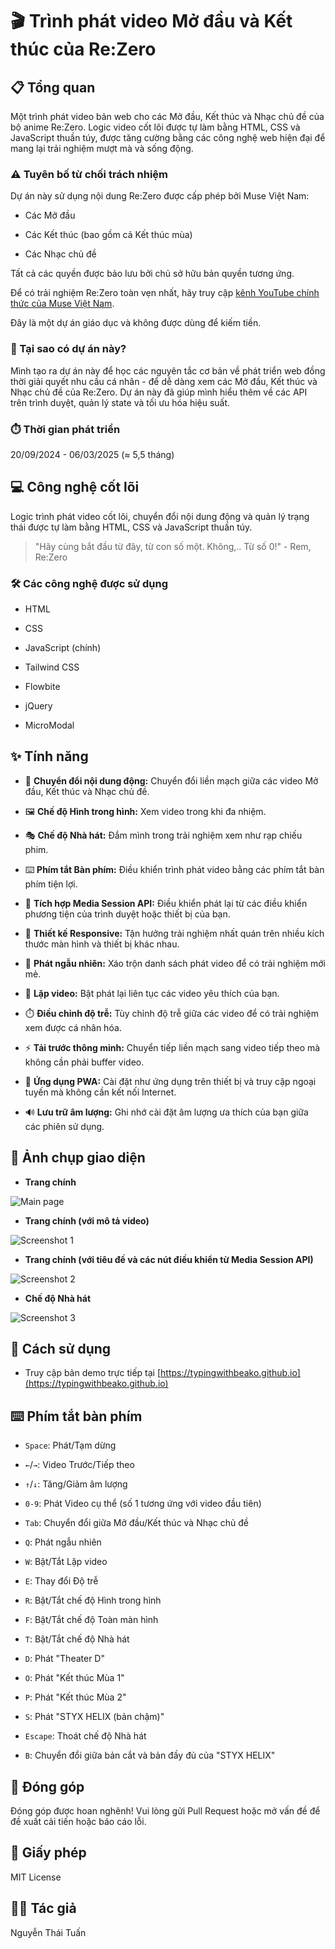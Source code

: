 
# 🎬 Trình phát video Mở đầu và Kết thúc của Re:Zero

## 📋 Tổng quan 

Một trình phát video bản web cho các Mở đầu, Kết thúc và Nhạc chủ đề của bộ anime Re:Zero. Logic video cốt lõi được tự làm bằng HTML, CSS và JavaScript thuần túy, được tăng cường bằng các công nghệ web hiện đại để mang lại trải nghiệm mượt mà và sống động.

### ⚠️ Tuyên bố từ chối trách nhiệm

Dự án này sử dụng nội dung Re:Zero được cấp phép bởi Muse Việt Nam:

- Các Mở đầu

- Các Kết thúc (bao gồm cả Kết thúc mùa)

- Các Nhạc chủ đề

Tất cả các quyền được bảo lưu bởi chủ sở hữu bản quyền tương ứng.


Để có trải nghiệm Re:Zero toàn vẹn nhất, hãy truy cập [kênh YouTube chính thức của Muse Việt Nam](https://www.youtube.com/c/MuseVi%E1%BB%87tNam).

Đây là một dự án giáo dục và không được dùng để kiếm tiền.

### 🤔 Tại sao có dự án này?

Mình tạo ra dự án này để học các nguyên tắc cơ bản về phát triển web đồng thời giải quyết nhu cầu cá nhân - để dễ dàng xem các Mở đầu, Kết thúc và Nhạc chủ đề của Re:Zero. Dự án này đã giúp mình hiểu thêm về các API trên trình duyệt, quản lý state và tối ưu hóa hiệu suất.

### ⏱️ Thời gian phát triển

20/09/2024 - 06/03/2025 (≈ 5,5 tháng)

## 💻 Công nghệ cốt lõi

Logic trình phát video cốt lõi, chuyển đổi nội dung động và quản lý trạng thái được tự làm bằng HTML, CSS và JavaScript thuần túy.

> "Hãy cùng bắt đầu từ đây, từ con số một. Không,.. Từ số 0!" - Rem, Re:Zero

### 🛠️ Các công nghệ được sử dụng

- HTML

- CSS

- JavaScript (chính)

- Tailwind CSS
  
- Flowbite

- jQuery

- MicroModal

## ✨ Tính năng

-  🔄 **Chuyển đổi nội dung động:** Chuyển đổi liền mạch giữa các video Mở đầu, Kết thúc và Nhạc chủ đề.

-  🖼️ **Chế độ Hình trong hình:** Xem video trong khi đa nhiệm.

-  🎭 **Chế độ Nhà hát:** Đắm mình trong trải nghiệm xem như rạp chiếu phim.

-  ⌨️ **Phím tắt Bàn phím:** Điều khiển trình phát video bằng các phím tắt bàn phím tiện lợi.

-  🎵 **Tích hợp Media Session API:** Điều khiển phát lại từ các điều khiển phương tiện của trình duyệt hoặc thiết bị của bạn.

-  📱 **Thiết kế Responsive:** Tận hưởng trải nghiệm nhất quán trên nhiều kích thước màn hình và thiết bị khác nhau.

-  🔀 **Phát ngẫu nhiên:** Xáo trộn danh sách phát video để có trải nghiệm mới mẻ.

-  🔁 **Lặp video:** Bật phát lại liên tục các video yêu thích của bạn.

-  ⏱️ **Điều chỉnh độ trễ:** Tùy chỉnh độ trễ giữa các video để có trải nghiệm xem được cá nhân hóa.

-   ⚡ **Tải trước thông minh:** Chuyển tiếp liền mạch sang video tiếp theo mà không cần phải buffer video.

-  📲 **Ứng dụng PWA:** Cài đặt như ứng dụng trên thiết bị và truy cập ngoại tuyến mà không cần kết nối Internet.

-  🔊 **Lưu trữ âm lượng:** Ghi nhớ cài đặt âm lượng ưa thích của bạn giữa các phiên sử dụng.


## 📸 Ảnh chụp giao diện


- **Trang chính**


![Main page](Other_Files/Screenshots/Main-page.png)


 - **Trang chính (với mô tả video)**


![Screenshot 1](Other_Files/Screenshots/Main-page%201.png)


- **Trang chính (với tiêu đề và các nút điều khiển từ Media Session API)**


![Screenshot 2](Other_Files/Screenshots/Main-page%202.png)


- **Chế độ Nhà hát**


![Screenshot 3](Other_Files/Screenshots/Theater%20mode.png)


## 🚀 Cách sử dụng

- Truy cập bản demo trực tiếp tại [https://typingwithbeako.github.io](https://typingwithbeako.github.io)

## ⌨️ Phím tắt bàn phím

-  `Space`: Phát/Tạm dừng

-  `←`/`→`: Video Trước/Tiếp theo

-  `↑`/`↓`: Tăng/Giảm âm lượng

-  `0-9`: Phát Video cụ thể (số 1 tương ứng với video đầu tiên) 

-  `Tab`: Chuyển đổi giữa Mở đầu/Kết thúc và Nhạc chủ đề

-  `Q`: Phát ngẫu nhiên

-  `W`: Bật/Tắt Lặp video

-  `E`: Thay đổi Độ trễ

-  `R`: Bật/Tắt chế độ Hình trong hình

-  `F`: Bật/Tắt chế độ Toàn màn hình

-  `T`: Bật/Tắt chế độ Nhà hát

-  `D`: Phát "Theater D"

-  `O`: Phát "Kết thúc Mùa 1"

-  `P`: Phát "Kết thúc Mùa 2"

-  `S`: Phát "STYX HELIX (bản chậm)"

-  `Escape`: Thoát chế độ Nhà hát

-  `B`: Chuyển đổi giữa bản cắt và bản đầy đủ của "STYX HELIX"

## 👥 Đóng góp

Đóng góp được hoan nghênh! Vui lòng gửi Pull Request hoặc mở vấn đề để đề xuất cải tiến hoặc báo cáo lỗi.

## 📄 Giấy phép

MIT License

## 👨‍💻 Tác giả

Nguyễn Thái Tuấn